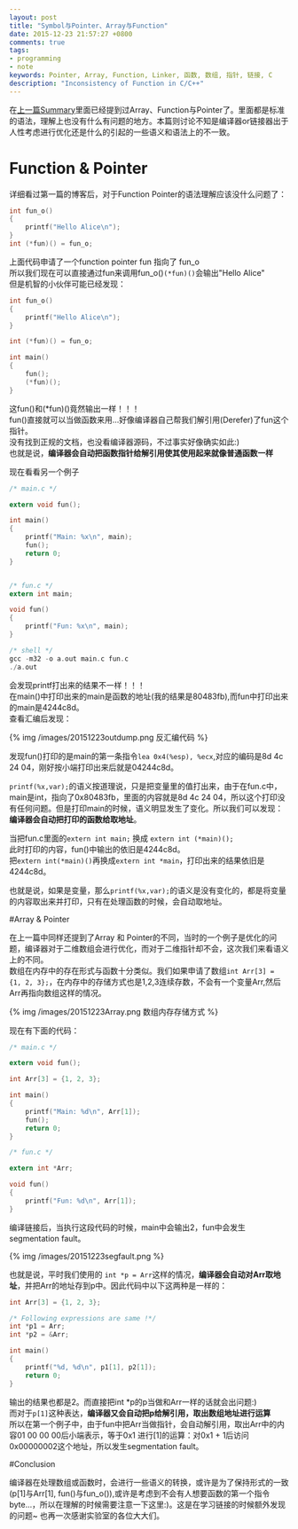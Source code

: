 ```yaml
---
layout: post
title: "Symbol与Pointer、Array与Function"
date: 2015-12-23 21:57:27 +0800
comments: true
tags:
- programming
- note
keywords: Pointer, Array, Function, Linker, 函数, 数组, 指针, 链接, C
description: "Inconsistency of Function in C/C++"
---
```

在[上一篇Summary](http://silentming.net/blog/2015/11/17/ics-summary-1/)里面已经提到过Array、Function与Pointer了。里面都是标准的语法，理解上也没有什么有问题的地方。本篇则讨论不知是编译器or链接器出于人性考虑进行优化还是什么的引起的一些语义和语法上的不一致。
<!--more-->
# Function & Pointer

详细看过第一篇的博客后，对于Function Pointer的语法理解应该没什么问题了：
```c
int fun_o()
{
	printf("Hello Alice\n");
}
int (*fun)() = fun_o;

```
上面代码申请了一个function pointer fun 指向了 fun_o
<br>所以我们现在可以直接通过fun来调用fun_o()`(*fun)()`会输出"Hello Alice"
<br>但是机智的小伙伴可能已经发现：
```c
int fun_o()
{
	printf("Hello Alice\n");
}

int (*fun)() = fun_o;

int main()
{
	fun();
	(*fun)();
}
```
这fun()和(\*fun)()竟然输出一样！！！
<br> fun()直接就可以当做函数来用...好像编译器自己帮我们解引用(Derefer)了fun这个指针。
<br>没有找到正规的文档，也没看编译器源码，不过事实好像确实如此:)
<br>也就是说，**编译器会自动把函数指针给解引用使其使用起来就像普通函数一样**

现在看看另一个例子
```c
/* main.c */

extern void fun();

int main()
{
	printf("Main: %x\n", main);
	fun();
	return 0;
}


/* fun.c */
extern int main;

void fun()
{
	printf("Fun: %x\n", main);
}

/* shell */
gcc -m32 -o a.out main.c fun.c
./a.out
```
会发现printf打出来的结果不一样！！！
<br>在main()中打印出来的main是函数的地址(我的结果是80483fb),而fun中打印出来的main是4244c8d。
<br>查看汇编后发现：

{% img /images/20151223outdump.png 反汇编代码 %}

发现fun()打印的是main的第一条指令`lea 0x4(%esp), %ecx`,对应的编码是8d 4c 24 04，刚好按小端打印出来后就是04244c8d。

`printf(%x,var);`的语义按道理说，只是把变量里的值打出来，由于在fun.c中，main是int，指向了0x80483fb，里面的内容就是8d 4c 24 04，所以这个打印没有任何问题。但是打印main的时候，语义明显发生了变化。所以我们可以发现：**编译器会自动把打印的函数给取地址**。

当把fun.c里面的`extern int main;` 换成 `extern int (*main)();`
<br>此时打印的内容，fun()中输出的依旧是4244c8d。
<br>把`extern int(*main)()`再换成`extern int *main`，打印出来的结果依旧是4244c8d。

也就是说，如果是变量，那么`printf(%x,var);`的语义是没有变化的，都是将变量的内容取出来并打印，只有在处理函数的时候，会自动取地址。

#Array & Pointer

在上一篇中同样还提到了Array 和 Pointer的不同，当时的一个例子是优化的问题，编译器对于二维数组会进行优化，而对于二维指针却不会，这次我们来看语义上的不同。
<br>数组在内存中的存在形式与函数十分类似。我们如果申请了数组`int Arr[3] = {1, 2, 3};`，在内存中的存储方式也是1,2,3连续存数，不会有一个变量Arr,然后Arr再指向数组这样的情况。

{% img /images/20151223Array.png 数组内存存储方式 %}

现在有下面的代码：
```c
/* main.c */

extern void fun();

int Arr[3] = {1, 2, 3};

int main()
{
	printf("Main: %d\n", Arr[1]);
	fun();
	return 0;
}

/* fun.c */

extern int *Arr;

void fun()
{
	printf("Fun: %d\n", Arr[1]);
}
```
编译链接后，当执行这段代码的时候，main中会输出2，fun中会发生segmentation fault。

{% img /images/20151223segfault.png %}

也就是说，平时我们使用的 `int *p = Arr`这样的情况，**编译器会自动对Arr取地址**，并把Arr的地址存到p中。因此代码中以下这两种是一样的：
```c
int Arr[3] = {1, 2, 3};

/* Following expressions are same !*/
int *p1 = Arr;
int *p2 = &Arr;

int main()
{
	printf("%d, %d\n", p1[1], p2[1]);
	return 0;
}
```
输出的结果也都是2。而直接把int \*p的p当做和Arr一样的话就会出问题:)
<br>而对于`p[1]`这种表达，**编译器又会自动把p给解引用，取出数组地址进行运算**
<br>所以在第一个例子中，由于fun中把Arr当做指针，会自动解引用，取出Arr中的内容01 00 00 00后小端表示，等于0x1 进行[1]的运算：对0x1 + 1后访问0x00000002这个地址，所以发生segmentation fault。

#Conclusion

编译器在处理数组或函数时，会进行一些语义的转换，或许是为了保持形式的一致(p[1]与Arr[1], fun()与fun_o()),或许是考虑到不会有人想要函数的第一个指令byte...，所以在理解的时候需要注意一下这里:)。这是在学习链接的时候额外发现的问题~ 也再一次感谢实验室的各位大大们。
